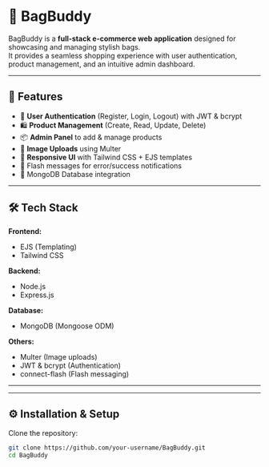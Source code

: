 # 👜 BagBuddy

BagBuddy is a **full-stack e-commerce web application** designed for showcasing and managing stylish bags.  
It provides a seamless shopping experience with user authentication, product management, and an intuitive admin dashboard.

---

## 🚀 Features

- 👤 **User Authentication** (Register, Login, Logout) with JWT & bcrypt  
- 🛍️ **Product Management** (Create, Read, Update, Delete)  
- 📦 **Admin Panel** to add & manage products  
- 📸 **Image Uploads** using Multer  
- 🎨 **Responsive UI** with Tailwind CSS + EJS templates  
- 🔑 Flash messages for error/success notifications  
- 💾 MongoDB Database integration  

---

## 🛠️ Tech Stack

**Frontend:**  
- EJS (Templating)  
- Tailwind CSS  

**Backend:**  
- Node.js  
- Express.js  

**Database:**  
- MongoDB (Mongoose ODM)  

**Others:**  
- Multer (Image uploads)  
- JWT & bcrypt (Authentication)  
- connect-flash (Flash messaging)  

---


---

## ⚙️ Installation & Setup

Clone the repository:
```bash
git clone https://github.com/your-username/BagBuddy.git
cd BagBuddy



